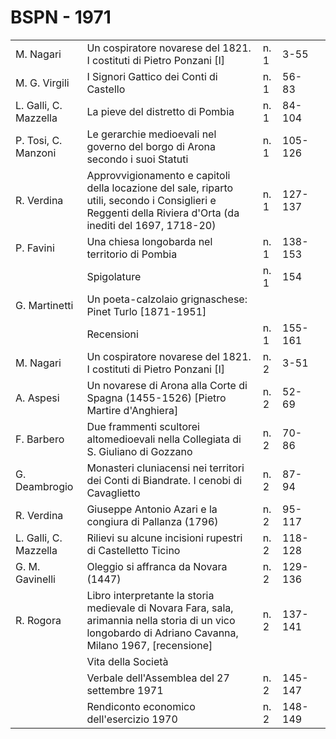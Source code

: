 # BSPN - 1971

<table>
    <tr>
        <td>M. Nagari</td>
        <td>Un cospiratore novarese del 1821. I costituti di Pietro Ponzani [I]</td>
        <td>n. 1</td>
        <td>3-55</td>
        <td></td>
    </tr>
    <tr>
        <td>M. G. Virgili</td>
        <td>I Signori Gattico dei Conti di Castello</td>
        <td>n. 1</td>
        <td>56-83</td>
        <td></td>
    </tr>
    <tr>
        <td>L. Galli, C. Mazzella</td>
        <td>La pieve del distretto di Pombia</td>
        <td>n. 1</td>
        <td>84-104</td>
        <td></td>
    </tr>
    <tr>
        <td>P. Tosi, C. Manzoni</td>
        <td>Le gerarchie medioevali nel governo del borgo di Arona secondo i suoi Statuti</td>
        <td>n. 1</td>
        <td>105-126</td>
        <td></td>
    </tr>
    <tr>
        <td>R. Verdina</td>
        <td>Approvvigionamento e capitoli della locazione del sale, riparto utili, secondo i Consiglieri e Reggenti
            della Riviera d'Orta (da inediti del 1697, 1718-20)
        </td>
        <td>n. 1</td>
        <td>127-137</td>
        <td></td>
    </tr>
    <tr>
        <td>P. Favini</td>
        <td>Una chiesa longobarda nel territorio di Pombia</td>
        <td>n. 1</td>
        <td>138-153</td>
        <td></td>
    </tr>
    <tr>
        <td></td>
        <td>Spigolature</td>
        <td>n. 1</td>
        <td>154</td>
        <td></td>
    </tr>
    <tr>
        <td>G. Martinetti</td>
        <td>Un poeta-calzolaio grignaschese: Pinet Turlo [1871-1951]</td>
        <td></td>
        <td></td>
    </tr>
    <tr>
        <td></td>
        <td>Recensioni</td>
        <td>n. 1</td>
        <td>155-161</td>
        <td></td>
    </tr>
    <tr>
        <td>M. Nagari</td>
        <td>Un cospiratore novarese del 1821. I costituti di Pietro Ponzani [I]</td>
        <td>n. 2</td>
        <td>3-51</td>
        <td></td>
    </tr>
    <tr>
        <td>A. Aspesi</td>
        <td>Un novarese di Arona alla Corte di Spagna (1455-1526) [Pietro Martire d'Anghiera]</td>
        <td>n. 2</td>
        <td>52-69</td>
        <td></td>
    </tr>
    <tr>
        <td>F. Barbero</td>
        <td>Due frammenti scultorei altomedioevali nella Collegiata di S. Giuliano di Gozzano</td>
        <td>n. 2</td>
        <td>70-86</td>
        <td></td>
    </tr>
    <tr>
        <td>G. Deambrogio</td>
        <td>Monasteri cluniacensi nei territori dei Conti di Biandrate. I cenobi di Cavaglietto</td>
        <td>n. 2</td>
        <td>87-94</td>
        <td></td>
    </tr>
    <tr>
        <td>R. Verdina</td>
        <td>Giuseppe Antonio Azari e la congiura di Pallanza (1796)</td>
        <td>n. 2</td>
        <td>95-117</td>
        <td></td>
    </tr>
    <tr>
        <td>L. Galli, C. Mazzella</td>
        <td>Rilievi su alcune incisioni rupestri di Castelletto Ticino</td>
        <td>n. 2</td>
        <td>118-128</td>
        <td></td>
    </tr>
    <tr>
        <td>G. M. Gavinelli</td>
        <td>Oleggio si affranca da Novara (1447)</td>
        <td>n. 2</td>
        <td>129-136</td>
        <td></td>
    </tr>
    <tr>
        <td>R. Rogora</td>
        <td>Libro interpretante la storia medievale di Novara Fara, sala, arimannia nella storia di un vico longobardo
            di Adriano Cavanna, Milano 1967, [recensione]
        </td>
        <td>n. 2</td>
        <td>137-141</td>
        <td></td>
    </tr>
    <tr>
        <td></td>
        <td>Vita della Società</td>
        <td></td>
        <td></td>
        <td></td>
    </tr>
    <tr>
        <td></td>
        <td>Verbale dell'Assemblea del 27 settembre 1971</td>
        <td>n. 2</td>
        <td>145-147</td>
        <td></td>
    </tr>
    <tr>
        <td></td>
        <td>Rendiconto economico dell'esercizio 1970</td>
        <td>n. 2</td>
        <td>148-149</td>
        <td></td>
    </tr>
</table>